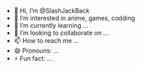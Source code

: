 - 👋 Hi, I’m @SlashJackBack
- 👀 I’m interested in anime, games, codding
- 🌱 I’m currently learning ...
- 💞️ I’m looking to collaborate on ...
- 📫 How to reach me ...
- 😄 Pronouns: ...
- ⚡ Fun fact: ...

<!---
SlashJackBack/SlashJackBack is a ✨ special ✨ repository because its `README.md` (this file) appears on your GitHub profile.
You can click the Preview link to take a look at your changes.
--->
